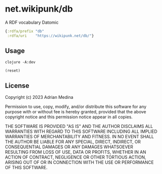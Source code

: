 # net.wikipunk/db
A RDF vocabulary Datomic

``` clojure
{:rdfa/prefix "db"
 :rdfa/uri    "https://wikipunk.net/db/"}
```

## Usage

``` shell
clojure -A:dev
```

``` clojure
(reset)
```

## License

Copyright (c) 2023 Adrian Medina

Permission to use, copy, modify, and/or distribute this software for
any purpose with or without fee is hereby granted, provided that the
above copyright notice and this permission notice appear in all
copies.

THE SOFTWARE IS PROVIDED "AS IS" AND THE AUTHOR DISCLAIMS ALL
WARRANTIES WITH REGARD TO THIS SOFTWARE INCLUDING ALL IMPLIED
WARRANTIES OF MERCHANTABILITY AND FITNESS. IN NO EVENT SHALL THE
AUTHOR BE LIABLE FOR ANY SPECIAL, DIRECT, INDIRECT, OR CONSEQUENTIAL
DAMAGES OR ANY DAMAGES WHATSOEVER RESULTING FROM LOSS OF USE, DATA OR
PROFITS, WHETHER IN AN ACTION OF CONTRACT, NEGLIGENCE OR OTHER
TORTIOUS ACTION, ARISING OUT OF OR IN CONNECTION WITH THE USE OR
PERFORMANCE OF THIS SOFTWARE.
